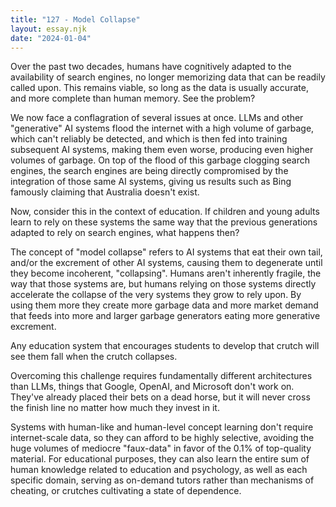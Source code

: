```yaml
---
title: "127 - Model Collapse"
layout: essay.njk
date: "2024-01-04"
---
```


Over the past two decades, humans have cognitively adapted to the availability of search engines, no longer memorizing data that can be readily called upon. This remains viable, so long as the data is usually accurate, and more complete than human memory. See the problem?

We now face a conflagration of several issues at once. LLMs and other "generative" AI systems flood the internet with a high volume of garbage, which can't reliably be detected, and which is then fed into training subsequent AI systems, making them even worse, producing even higher volumes of garbage. On top of the flood of this garbage clogging search engines, the search engines are being directly compromised by the integration of those same AI systems, giving us results such as Bing famously claiming that Australia doesn't exist.

Now, consider this in the context of education. If children and young adults learn to rely on these systems the same way that the previous generations adapted to rely on search engines, what happens then?

The concept of "model collapse" refers to AI systems that eat their own tail, and/or the excrement of other AI systems, causing them to degenerate until they become incoherent, "collapsing". Humans aren't inherently fragile, the way that those systems are, but humans relying on those systems directly accelerate the collapse of the very systems they grow to rely upon. By using them more they create more garbage data and more market demand that feeds into more and larger garbage generators eating more generative excrement.

Any education system that encourages students to develop that crutch will see them fall when the crutch collapses.

Overcoming this challenge requires fundamentally different architectures than LLMs, things that Google, OpenAI, and Microsoft don't work on. They've already placed their bets on a dead horse, but it will never cross the finish line no matter how much they invest in it.

Systems with human-like and human-level concept learning don't require internet-scale data, so they can afford to be highly selective, avoiding the huge volumes of mediocre "faux-data" in favor of the 0.1% of top-quality material. For educational purposes, they can also learn the entire sum of human knowledge related to education and psychology, as well as each specific domain, serving as on-demand tutors rather than mechanisms of cheating, or crutches cultivating a state of dependence.